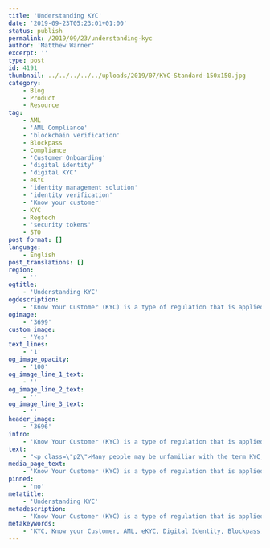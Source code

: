 ```yaml
---
title: 'Understanding KYC'
date: '2019-09-23T05:23:01+01:00'
status: publish
permalink: /2019/09/23/understanding-kyc
author: 'Matthew Warner'
excerpt: ''
type: post
id: 4191
thumbnail: ../../../../../uploads/2019/07/KYC-Standard-150x150.jpg
category:
    - Blog
    - Product
    - Resource
tag:
    - AML
    - 'AML Compliance'
    - 'blockchain verification'
    - Blockpass
    - Compliance
    - 'Customer Onboarding'
    - 'digital identity'
    - 'digital KYC'
    - eKYC
    - 'identity management solution'
    - 'identity verification'
    - 'Know your customer'
    - KYC
    - Regtech
    - 'security tokens'
    - STO
post_format: []
language:
    - English
post_translations: []
region:
    - ''
ogtitle:
    - 'Understanding KYC'
ogdescription:
    - 'Know Your Customer (KYC) is a type of regulation that is applied to financial institutions and entities wishing to deal with the transfer of money. It ensures, to the best of its ability, that fraud and other criminal activities are not taking place. Many people may be unfamiliar with the term KYC; there is little reason for those outside of the regulatory or financial industries, or those not involved with investment or specific technologies (such as ICOs), to be aware of it; nevertheless, most people will, at some point in their lives, be put through the process.'
ogimage:
    - '3699'
custom_image:
    - 'Yes'
text_lines:
    - '1'
og_image_opacity:
    - '100'
og_image_line_1_text:
    - ''
og_image_line_2_text:
    - ''
og_image_line_3_text:
    - ''
header_image:
    - '3696'
intro:
    - 'Know Your Customer (KYC) is a type of regulation that is applied to financial institutions and entities wishing to deal with the transfer of money. It ensures, to the best of its ability, that fraud and other criminal activities are not taking place. '
text:
    - "<p class=\"p2\">Many people may be unfamiliar with the term KYC; there is little reason for those outside of the regulatory or financial industries, or those not involved with investment or specific technologies (such as ICOs), to be aware of it; nevertheless, most people will, at some point in their lives, be put through the process. Around 70% of the adults in the world have a bank account, and that percentage is thankfully increasing as new technologies and developments promote financial inclusion and independence. When opening a bank account, a customer has to provide information, which the banks or building societies etc. will use to verify their identity and their eligibility to open an account; this is KYC.</p>\r\n<p class=\"p2\">By carrying out these checks to comply with KYC regulations when onboarding new customers, companies, and the people using their services, can be reasonably sure that the people they are dealing with are genuine and not criminals. It allows the financial infrastructure that we have in place to operate in relative safety. Of course, no method of conducting KYC will be perfect, but the measures in place ensure that a lot of criminal activity, which would otherwise have a huge impact on the financial services, is stymied.</p>\r\n\r\n<blockquote>\r\n<p class=\"p2\"><strong>Unfortunately, the process of complying with KYC regulations is often inefficient in both the amount of time it takes, its cost, and its repetitiveness. </strong></p>\r\n</blockquote>\r\n<p class=\"p2\">Documents have to be handed over to financial institutions and then need to be given to third parties for checks and approval. These checks have to be carried out each time a person wants to use a new financial institution’s services (banks, exchanges, etc). Whilst this wasn’t overly onerous for the average person looking to open a new bank account, when ICOs began to become popular, the need for KYC in the crypto space became widespread, and investors were stuck having to fill out the same forms and wait up to days or even weeks for their KYC checks to be completed. Not only this, but the cost of conducting so many KYC checks were costly for companies that outsourced it, and legally dangerous for those that did it in-house. It is not just in the crypto and blockchain ecosystem that these checks are problematic; anyone looking to invest or transfer money in a variety of ways or companies suffers the inconvenience.</p>\r\n<p class=\"p2\">For the companies and businesses involved, KYC regulations bring another problem - the danger of cybercrime. As financial institutions are required to store user data, they become a tempting honeypot of personal information for hackers to crack into, which will not only cost them financially as they receive fines and other consequences for losing customer data, but will also hurt their reputation and likely cause them to lose business.</p>\r\n<p class=\"p2\">Blockpass was designed and developed to solve these problems. By acting as a shared KYC compliance platform between all partners - an easy and efficient on-boarding portal - the Blockpass KYC Connect solution removes the need for multiple KYC checks to take place, reducing it to a single KYC compliance check. Once a person has their Blockpass identity, they have instant one-click access to any merchant in the Blockpass ecosystem. There are already a number of merchants using Blockpass, including <a href=\"https://www.ethfinex.com/\">Ethfinex</a>, <a href=\"https://www.glenbit.com/\">GlenBit</a> and <a href=\"https://tokenomica.com/\">Tokenomica</a>, and as the number of merchants increases, the time and effort saved for the user increases proportionally. Similarly, as more and more users begin to create their Blockpass identities, merchants in the Blockpass ecosystem gain access to increasing numbers of pre-verified users, ready to be instantly on-boarded, with the cost of verification potentially dropping beyond even the price Blockpass charges currently - which is itself cheaper than traditional alternatives.</p>\r\n<p class=\"p2\">It is the future goal of Blockpass to develop methods of carrying out KYC which will enable total user privacy whilst also complying with KYC regulations. Work being carried out in conjunction with the <a href=\"https://identity-lab.blockpass.org\">Blockpass Identity Lab</a> at Edinburgh Napier University is spearheading the charge to develop privacy-centric technology. When these methods are fully realised, it will allow users to verify their identity without revealing any personal information, removing the need for companies to store sensitive information and simultaneously reducing their risk and removing the honeypot target that is so tempting to hackers. As companies are being increasingly fined over data breaches or leaks, this represents an incredible step forward in safety and security.</p>"
media_page_text:
    - 'Know Your Customer (KYC) is a type of regulation that is applied to financial institutions and entities wishing to deal with the transfer of money. It ensures, to the best of its ability, that fraud and other criminal activities are not taking place. Many people may be unfamiliar with the term KYC; there is little reason for those outside of the regulatory or financial industries, or those not involved with investment or specific technologies (such as ICOs), to be aware of it; nevertheless, most people will, at some point in their lives, be put through the process.'
pinned:
    - 'no'
metatitle:
    - 'Understanding KYC'
metadescription:
    - 'Know Your Customer (KYC) is a type of regulation that is applied to financial institutions and entities wishing to deal with the transfer of money. It ensures, to the best of its ability, that fraud and other criminal activities are not taking place. Many people may be unfamiliar with the term KYC; there is little reason for those outside of the regulatory or financial industries, or those not involved with investment or specific technologies (such as ICOs), to be aware of it; nevertheless, most people will, at some point in their lives, be put through the process.'
metakeywords:
    - 'KYC, Know your Customer, AML, eKYC, Digital Identity, Blockpass, AML Compliance, Compliance, Customer Onboarding, Digital identity, identity management solution, Identity Verification, KYC, regtech, security tokens, sto, blockchain verification, digital KYC'
---
```

<!DOCTYPE html PUBLIC "-//W3C//DTD HTML 4.0 Transitional//EN" "http://www.w3.org/TR/REC-html40/loose.dtd">
<?xml encoding="UTF-8">
